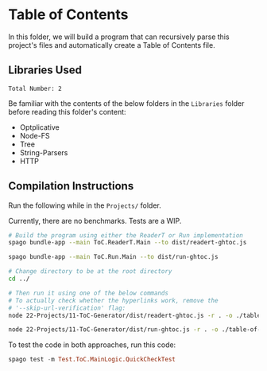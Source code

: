 # Table of Contents

In this folder, we will build a program that can recursively parse this project's files and automatically create a Table of Contents file.

## Libraries Used

`Total Number: 2`

Be familiar with the contents of the below folders in the `Libraries` folder before reading this folder's content:
- Optplicative
- Node-FS
- Tree
- String-Parsers
- HTTP

## Compilation Instructions

Run the following while in the `Projects/` folder.

Currently, there are no benchmarks. Tests are a WIP.

```bash
# Build the program using either the ReaderT or Run implementation
spago bundle-app --main ToC.ReaderT.Main --to dist/readert-ghtoc.js

spago bundle-app --main ToC.Run.Main --to dist/run-ghtoc.js

# Change directory to be at the root directory
cd ../

# Then run it using one of the below commands
# To actually check whether the hyperlinks work, remove the
# '--skip-url-verification' flag:
node 22-Projects/11-ToC-Generator/dist/readert-ghtoc.js -r . -o ./table-of-contents.md --log-level info --skip-url-verification

node 22-Projects/11-ToC-Generator/dist/run-ghtoc.js -r . -o ./table-of-contents.md --log-level info --skip-url-verification
```

To test the code in both approaches, run this code:
```purescript
spago test -m Test.ToC.MainLogic.QuickCheckTest
```
